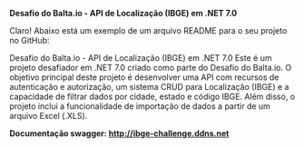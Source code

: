 **Desafio do Balta.io - API de Localização (IBGE) em .NET 7.0**


Claro! Abaixo está um exemplo de um arquivo README para o seu projeto no GitHub:

Desafio do Balta.io - API de Localização (IBGE) em .NET 7.0
Este é um projeto desafiador em .NET 7.0 criado como parte do Desafio do Balta.io. O objetivo principal deste projeto é desenvolver uma API com recursos de autenticação e autorização, um sistema CRUD para Localização (IBGE) e a capacidade de filtrar dados por cidade, estado e código IBGE. Além disso, o projeto inclui a funcionalidade de importação de dados a partir de um arquivo Excel (.XLS).

**Documentação swagger: http://ibge-challenge.ddns.net**
